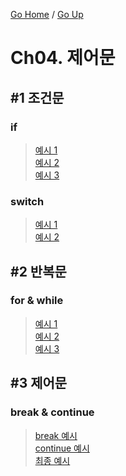 [Go Home](https://github.com/devJRL/CodeLab-JAVA-Basic#codelab-java-basic) / [Go Up](../..#자바-입문)

# Ch04. 제어문

## #1 조건문

### if

> [예시 1](./Condition_if_1.java)  
> [예시 2](./Condition_if_2.java)  
> [예시 3](./Condition_if_3.java)  

### switch

> [예시 1](./Condition_switch_1.java)  
> [예시 2](./Condition_switch_2.java)  

## #2 반복문

### for & while

> [예시 1](./Loop_for_while_1.java)  
> [예시 2](./Loop_for_while_2.java)  
> [예시 3](./Loop_for_while_3.java)  


## #3 제어문 

### break & continue

> [break 예시](./Use_break.java)   
> [continue 예시](./Use_continue.java)   
> [최종 예시](./Use_example.java)   
